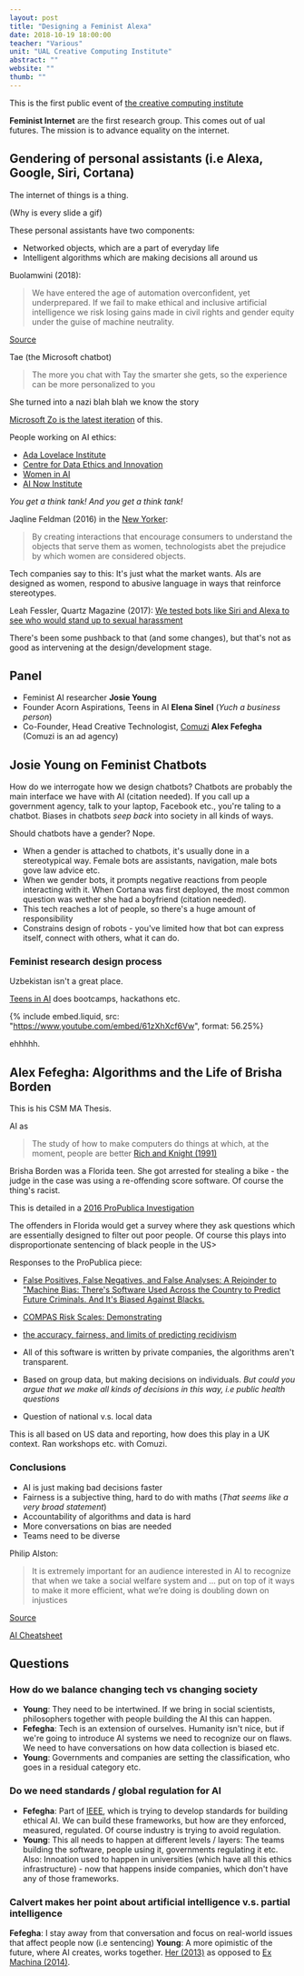 ```yaml
---
layout: post
title: "Designing a Feminist Alexa"
date: 2018-10-19 18:00:00
teacher: "Various"
unit: "UAL Creative Computing Institute"
abstract: ""
website: ""
thumb: ""
---
```


This is the first public event of [the creative computing institute](https://www.arts.ac.uk/creative-computing-institute)

**Feminist Internet** are the first research group. This comes out of ual futures. The mission is to advance equality on the internet.

## Gendering of personal assistants (i.e Alexa, Google, Siri, Cortana)

The internet of things is a thing.

(Why is every slide a gif)

These personal assistants have two components:

- Networked objects, which are a part of everyday life
- Intelligent algorithms which are making decisions all around us

Buolamwini (2018):

> We have entered the age of automation overconfident, yet underprepared. If we fail to make ethical and inclusive artificial intelligence we risk losing gains made in civil rights and gender equity under the guise of machine neutrality.

[Source](http://news.mit.edu/2018/study-finds-gender-skin-type-bias-artificial-intelligence-systems-0212)

Tae (the Microsoft chatbot)

> The more you chat with Tay the smarter she gets, so the experience can be more personalized to you

She turned into a nazi blah blah we know the story

[Microsoft Zo is the latest iteration](https://www.zo.ai/) of this.

People working on AI ethics:

- [Ada Lovelace Institute](https://www.adalovelaceinstitute.org/)
- [Centre for Data Ethics and Innovation](https://www.gov.uk/government/consultations/consultation-on-the-centre-for-data-ethics-and-innovation/centre-for-data-ethics-and-innovation-consultation)
- [Women in AI](http://womeninai.co/)
- [AI Now Institute](https://ainowinstitute.org/)

_You get a think tank! And you get a think tank!_

Jaqline Feldman (2016) in the [New Yorker](https://www.newyorker.com/tech/annals-of-technology/the-bot-politic):

> By creating interactions that encourage consumers to understand the objects that serve them as women, technologists abet the prejudice by which women are considered objects.

Tech companies say to this: It's just what the market wants. AIs are designed as women, respond to abusive language in ways that reinforce stereotypes.

Leah Fessler, Quartz Magazine (2017): [We tested bots like Siri and Alexa to see who would stand up to sexual harassment](https://qz.com/911681/we-tested-apples-siri-amazon-echos-alexa-microsofts-cortana-and-googles-google-home-to-see-which-personal-assistant-bots-stand-up-for-themselves-in-the-face-of-sexual-harassment/)

There's been some pushback to that (and some changes), but that's not as good as intervening at the design/development stage.

## Panel

- Feminist AI researcher **Josie Young**
- Founder Acorn Aspirations, Teens in AI **Elena Sinel** (_Yuch a business person_)
- Co-Founder, Head Creative Technologist, [Comuzi](https://comuzi.xyz/) **Alex Fefegha** (Comuzi is an ad agency)

## Josie Young on Feminist Chatbots

How do we interrogate how we design chatbots? Chatbots are probably the main interface we have with AI (citation needed). If you call up a government agency, talk to your laptop, Facebook etc., you're taling to a chatbot. Biases in chatbots _seep back_ into society in all kinds of ways.

Should chatbots have a gender? Nope.

- When a gender is attached to chatbots, it's usually done in a stereotypical way. Female bots are assistants, navigation, male bots gove law advice etc.
- When we gender bots, it prompts negative reactions from people interacting with it. When Cortana was first deployed, the most common question was wether she had a boyfriend (citation needed).
- This tech reaches a lot of people, so there's a huge amount of responsibility
- Constrains design of robots - you've limited how that bot can express itself, connect with others, what it can do.

### Feminist research design process

Uzbekistan isn't a great place.

[Teens in AI](https://teensinai.com/) does bootcamps, hackathons etc.

{% include embed.liquid, src: "https://www.youtube.com/embed/61zXhXcf6Vw", format: 56.25%}

ehhhhh.

## Alex Fefegha: Algorithms and the Life of Brisha Borden

This is his CSM MA Thesis.

AI as

> The study of how to make computers do things at which, at the moment, people are better
> [Rich and Knight (1991)](https://people.eecs.berkeley.edu/~russell/intro.html)

Brisha Borden was a Florida teen. She got arrested for stealing a bike - the judge in the case was using a re-offending score software. Of course the thing's racist.

This is detailed in a [2016 ProPublica Investigation](https://www.propublica.org/article/machine-bias-risk-assessments-in-criminal-sentencing)

The offenders in Florida would get a survey where they ask questions which are essentially designed to filter out poor people. Of course this plays into disproportionate sentencing of black people in the US>

Responses to the ProPublica piece:

- [False Positives, False Negatives, and False Analyses: A Rejoinder to "Machine Bias: There's Software Used Across the Country to Predict Future Criminals. And It's Biased Against Blacks.](http://www.uscourts.gov/federal-probation-journal/2016/09/false-positives-false-negatives-and-false-analyses-rejoinder)
- [COMPAS Risk Scales: Demonstrating](http://go.volarisgroup.com/rs/430-MBX-989/images/ProPublica_Commentary_Final_070616.pdf)
- [the accuracy, fairness, and limits of predicting recidivism](http://advances.sciencemag.org/content/4/1/eaao5580)

- All of this software is written by private companies, the algorithms aren't transparent.
- Based on group data, but making decisions on individuals. _But could you argue that we make all kinds of decisions in this way, i.e public health questions_
- Question of national v.s. local data

This is all based on US data and reporting, how does this play in a UK context. Ran workshops etc. with Comuzi.

### Conclusions

- AI is just making bad decisions faster
- Fairness is a subjective thing, hard to do with maths (_That seems like a very broad statement_)
- Accountability of algorithms and data is hard
- More conversations on bias are needed
- Teams need to be diverse

Philip Alston:

> It is extremely important for an audience interested in AI to recognize that when we take a social welfare system and ... put on top of it ways to make it more efficient, what we’re doing is doubling down on injustices

[Source](https://www.fastcompany.com/90252753/a-skeptics-guide-to-thinking-about-ai)

[AI Cheatsheet](https://aicheatsheet.comuzi.xyz/)

## Questions

### How do we balance changing tech vs changing society

- **Young**: They need to be intertwined. If we bring in social scientists, philosophers together with people building the AI this can happen.
- **Fefegha**: Tech is an extension of ourselves. Humanity isn't nice, but if we're going to introduce AI systems we need to recognize our on flaws. We need to have conversations on how data collection is biased etc.
- **Young**: Governments and companies are setting the classification, who goes in a residual category etc.

### Do we need standards / global regulation for AI

- **Fefegha**: Part of [IEEE](https://www.ieee.org/), which is trying to develop standards for building ethical AI. We can build these frameworks, but how are they enforced, measured, regulated. Of course industry is trying to avoid regulation.
- **Young**: This all needs to happen at different levels / layers: The teams building the software, people using it, governments regulating it etc. Also: Innoation used to happen in universities (which have all this ethics infrastructure) - now that happens inside companies, which don't have any of those frameworks.

### Calvert makes her point about artificial intelligence v.s. partial intelligence

**Fefegha**: I stay away from that conversation and focus on real-world issues that affect people now (i.e sentencing)
**Young**: A more opimistic of the future, where AI creates, works together. [Her (2013)](https://www.imdb.com/title/tt1798709/) as opposed to [Ex Machina (2014)](https://www.imdb.com/title/tt0470752/).
